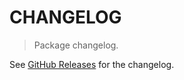 # CHANGELOG

> Package changelog.

See [GitHub Releases](https://github.com/stdlib-js/stats-iter-minabs/releases) for the changelog.